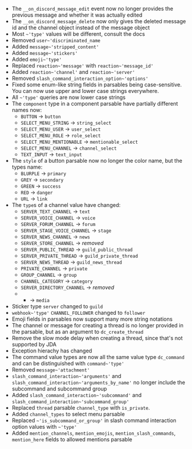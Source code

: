* The `__on_discord_message_edit` event now no longer provides the previous message and whether it was actually edited
* The `__on_discord_message_delete` now only gives the deleted message id and the channel object instead of the message object
* Most `~'type'` values will be different, consult the docs
* Removed `user~'discriminated_name`
* Added `message~'stripped_content'`
* Added `message~'stickers'`
* Added `emoji~'type'`
* Replaced `reaction~'message'` with `reaction~'message_id'`
* Added `reaction~'channel'` and `reaction~'server'`
* Removed `slash_command_interaction_option~'options'`
* Fixed some enum-like string fields in parsables being case-sensitive. You can now use upper and lower case strings everywhere.
* All `~'type'` queries are now lower case strings
* The `component` type in a component parsable have partially different names now:
  * `BUTTON` -> `button`
  * `SELECT_MENU_STRING` -> `string_select`
  * `SELECT_MENU_USER` -> `user_select`
  * `SELECT_MENU_ROLE` -> `role_select`
  * `SELECT_MENU_MENTIONABLE` -> `mentionable_select`
  * `SELECT_MENU_CHANNEL` -> `channel_select`
  * `TEXT_INPUT` -> `text_input`
* The `style` of a button parsable now no longer the color name, but the types name:
  * `BLURPLE` -> `primary`
  * `GREY` -> `secondary`
  * `GREEN` -> `success`
  * `RED` -> `danger`
  * `URL` -> `link`
* The `type`s of a channel value have changed:
  * `SERVER_TEXT_CHANNEL` -> `text`
  * `SERVER_VOICE_CHANNEL` -> `voice`
  * `SERVER_FORUM_CHANNEL` -> `forum`
  * `SERVER_STAGE_VOICE_CHANNEL` -> `stage`
  * `SERVER_NEWS_CHANNEL` -> `news`
  * `SERVER_STORE_CHANNEL` -> *removed*
  * `SERVER_PUBLIC_THREAD` -> `guild_public_thread`
  * `SERVER_PRIVATE_THREAD` -> `guild_private_thread`
  * `SERVER_NEWS_THREAD` -> `guild_news_thread`
  * `PRIVATE_CHANNEL` -> `private`
  * `GROUP_CHANNEL` -> `group`
  * `CHANNEL_CATEGORY` -> `category`
  * `SERVER_DIRECTORY_CHANNEL` -> *removed*
  * - -> `media`
* Sticker type `server` changed to `guild`
* `webhook~'type'` `CHANNEL_FOLLOWER` changed to `follower`
* Emoji fields in parsables now support many more string notations
* The channel or message for creating a thread is no longer provided in the parsable, but as an argument to `dc_create_thread`
* Remove the slow mode delay when creating a thread, since that's not supported by JDA
* Exception hierachy has changed
* The command value types are now all the same value type `dc_command` and can be distinguished with `command~'type'`
* Removed `message~'attachment'`
* `slash_command_interaction~'arguments'` and `slash_command_interaction~'arguments_by_name'` no longer include the subcommand and subcommand group
* Added `slash_command_interaction~'subcommand'` and `slash_command_interaction~'subcommand_group'`
* Replaced `thread` parsable `channel_type` with `is_private`.
* Added `channel_types` to select menu parsable
* Replaced `~'is_subcommand_or_group'` in slash command interaction option values with `~'type'`
* Added `mention_channels`, `mention_emojis`, `mention_slash_commands`, `mention_here` fields to allowed mentions parsable